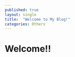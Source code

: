 ```yaml
---
published: true
layout: single
title:  "Welcome to My Blog!"
categories: Others
---
```


# Welcome!!